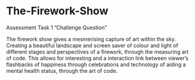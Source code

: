 # The-Firework-Show
Assessment Task 1 ”Challenge Question”

The firework show gives a mesmerising capture of art within the sky. Creating a beautiful landscape and screen saver of colour and light of different stages and perspectives of a firework, through the measuring art of code. This allows for interesting and a interaction link between viewer’s flashbacks of happiness through celebrations and technology of aiding a mental health status, through the art of code.
